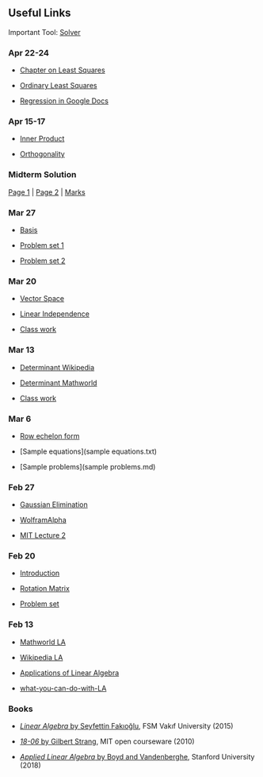 ﻿## Useful Links

Important Tool: [Solver](https://maeyler.github.io/JS/linear/Equation.html)

### Apr 22-24
* [Chapter on Least Squares](../ila0403.pdf)

* [Ordinary Least Squares](https://www.wikiwand.com/en/Ordinary_least_squares)

* [Regression in Google Docs](https://www.wired.com/2011/01/linear-regression-in-google-docs/)


### Apr 15-17
* [Inner Product](http://mathworld.wolfram.com/InnerProduct.html)

* [Orthogonality](https://www.wikiwand.com/en/Orthogonality)


### Midterm Solution
[Page 1](../exam/mid1%20P1.jpg) | [Page 2](../exam/mid1%20P2.jpg)
 | [Marks](../exam/marks.md)

### Mar 27
* [Basis](https://www.wikiwand.com/en/Basis_(linear_algebra))

* [Problem set 1](Basis-1.jpg)

* [Problem set 2](Basis-2.jpg)


### Mar 20
* [Vector Space](http://mathworld.wolfram.com/VectorSpace.html)

* [Linear Independence](https://www.wikiwand.com/en/Linear_independence)

* [Class work](class%20work%204.4.jpg)


### Mar 13
* [Determinant Wikipedia](https://www.wikiwand.com/en/Determinant)

* [Determinant Mathworld](http://mathworld.wolfram.com/Determinant.html)

* [Class work](class%20work.png)


### Mar 6
* [Row echelon form](https://www.wikiwand.com/en/Row_echelon_form)

* [Sample equations](sample equations.txt)

* [Sample problems](sample problems.md)

### Feb 27
* [Gaussian Elimination](https://www.wikiwand.com/en/Gaussian_elimination#Definitions_and_example_of_algorithm)

* [WolframAlpha](https://www.wolframalpha.com/input/?i=2x%2By-z%3D8,+-3x-y%2B2z%3D-11,+-2x%2By%2B2z%3D-3)

* [MIT Lecture 2](https://ocw.mit.edu/courses/mathematics/18-06-linear-algebra-spring-2010/video-lectures/lecture-2-elimination-with-matrices/)


### Feb 20
* [Introduction](http://math.mit.edu/~gs/linearalgebra/linearalgebra5_1-3.pdf)

* [Rotation Matrix](http://mathworld.wolfram.com/RotationMatrix.html)

* [Problem set](https://nbviewer.jupyter.org/github/mitmath/1806/blob/master/psets/pset1.ipynb)


### Feb 13
* [Mathworld LA](http://mathworld.wolfram.com/classroom/classes/LinearAlgebra.html)

* [Wikipedia LA](https://www.wikiwand.com/en/Linear_algebra)

* [Applications of Linear Algebra](http://aix1.uottawa.ca/~jkhoury/app.htm)

* [what-you-can-do-with-LA](https://medium.com/@jeremyjkun/here-s-just-a-fraction-of-what-you-can-do-with-linear-algebra-633383d4153f)


### Books
* [_Linear Algebra_ by Seyfettin Fakıoğlu](https://www.pandora.com.tr/kitap/linear-algebra-lineer-cebir/458419), FSM Vakıf University (2015)

* [_18-06_ by Gilbert Strang](https://ocw.mit.edu/courses/mathematics/18-06-linear-algebra-spring-2010/video-lectures/), MIT open courseware (2010)

* [_Applied Linear Algebra_  by Boyd and Vandenberghe](http://vmls-book.stanford.edu/), Stanford University (2018)

